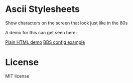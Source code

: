 Ascii Stylesheets
===============

Show characters on the screen that look just like in the 80s

A demo for this can get seen here:

<a href="http://asciirocks-224921.appspot.com/asciiss/index.html">Plain HTML demo</a>
<a href="http://asciirocks-224921.appspot.com/asciiss/bbsconfig.html">BBS config example</a>

License
=======
MIT license

